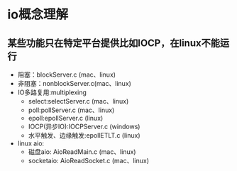 # io概念理解
## 某些功能只在特定平台提供比如IOCP，在linux不能运行
- 阻塞：blockServer.c (mac、linux)
- 非阻塞：nonblockServer.c(mac、linux)
- IO多路复用:multiplexing
  - select:selectServer.c (mac、linux)
  - poll:pollServer.c (mac、linux)
  - epoll:epollServer.c (linux)
  - IOCP(异步IO):IOCPServer.c (windows)
  - 水平触发、边缘触发:epollETLT.c (linux)
-  linux aio: 
   - 磁盘aio: AioReadMain.c (mac、linux)
   - socketaio: AioReadSocket.c (mac、linux)
